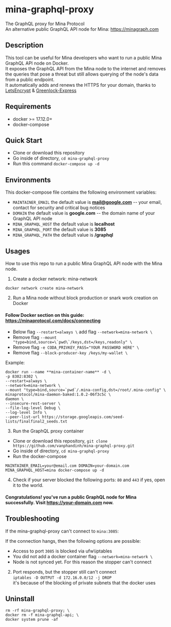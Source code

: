 # mina-graphql-proxy
The GraphQL proxy for Mina Protocol\
An alternative public GraphQL API node for Mina: https://minagraph.com

## Description
This tool can be useful for Mina developers who want to run a public Mina GraphQL API node on Docker.\
It exposes the GraphQL API from the Mina node to the internet and removes the queries that pose a threat but still allows querying of the node's data from a public endpoint.\
It automatically adds and renews the HTTPS for your domain, thanks to [LetsEncrypt](https://letsencrypt.org) & [Greenlock-Express](https://www.npmjs.com/package/greenlock-express)

## Requirements
* docker >= 17.12.0+
* docker-compose

## Quick Start
* Clone or download this repository
* Go inside of directory, `cd mina-graphql-proxy`
* Run this command `docker-compose up -d`

## Environments
This docker-compose file contains the following environment variables:

* `MAINTAINER_EMAIL` the default value is **mail@google.com** -- your email, contact for security and critical bug notices
* `DOMAIN` the default value is **google.com** -- the domain name of your GraphQL API node
* `MINA_GRAPHQL_HOST` the default value is **localhost**
* `MINA_GRAPHQL_PORT` the default value is **3085**
* `MINA_GRAPHQL_PATH` the default value is **/graphql**

## Usages
How to use this repo to run a public Mina GraphQL API node with the Mina node.

1. Create a docker network: mina-network
```
docker network create mina-network
```

2. Run a Mina node without block production or snark work creation on Docker

#### Follow Docker section on this guide: https://minaprotocol.com/docs/connecting

* Below flag `--restart=always \` add flag `--network=mina-network \`
* Remove flag ``--mount "type=bind,source=\`pwd\`/keys,dst=/keys,readonly" \``
* Remove flag `-e CODA_PRIVKEY_PASS="YOUR PASSWORD HERE" \`
* Remove flag `--block-producer-key /keys/my-wallet \`

Example: 
```
docker run --name **mina-container-name** -d \
-p 8302:8302 \
--restart=always \
--network=mina-network \
--mount "type=bind,source=`pwd`/.mina-config,dst=/root/.mina-config" \
minaprotocol/mina-daemon-baked:1.0.2-06f3c5c \
daemon \
--insecure-rest-server \
--file-log-level Debug \
--log-level Info \
--peer-list-url https://storage.googleapis.com/seed-lists/finalfinal2_seeds.txt
```

3. Run the GraphQL proxy container
* Clone or download this repository, `git clone https://github.com/vanphandinh/mina-graphql-proxy.git`
* Go inside of directory, `cd mina-graphql-proxy`
* Run the docker-compose 
```
MAINTAINER_EMAIL=your@email.com DOMAIN=your-domain.com MINA_GRAPHQL_HOST=mina docker-compose up -d
```

4. Check if your server blocked the following ports: `80` and `443` if yes, open it to the world.
#### Congratulations! you've run a public GraphQL node for Mina successfully. Visit https://your-domain.com now.

## Troubleshooting  
If the mina-graphql-proxy can't connect to `mina:3085`:  

If the connection hangs, then the following options are possible:  
- Access to port `3085` is blocked via ufw\iptables  
- You did not add a docker container flag `--network=mina-network \`  
- Node is not synced yet. For this reason the stopper can't connect  

2. Port responds, but the stopper still can't connect  
`iptables -D OUTPUT -d 172.16.0.0/12 -j DROP`  
it's because of the blocking of private subnets that the docker uses  

## Uninstall  
```
rm -rf mina-graphql-proxy; \
docker rm -f mina-graphql-api; \
docker system prune -af
```
